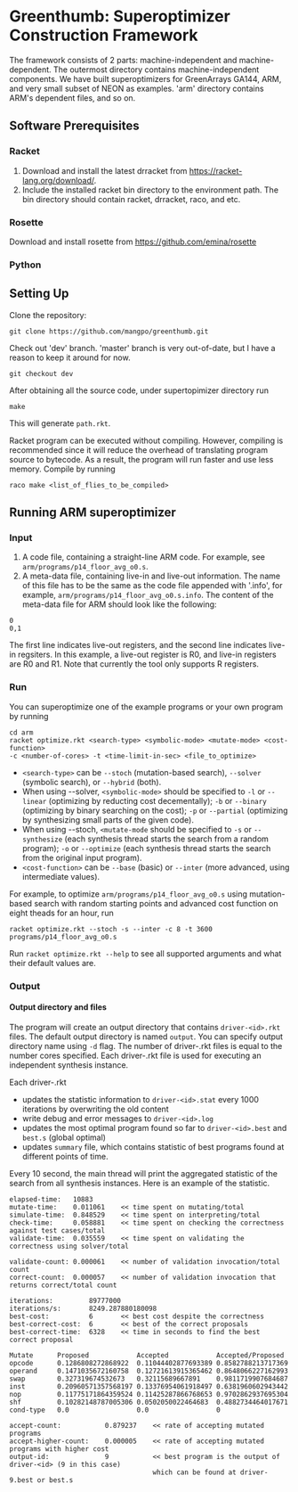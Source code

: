 # Greenthumb: Superoptimizer Construction Framework

The framework consists of 2 parts: machine-independent and machine-dependent. The outermost directory contains machine-independent components. We have built superoptimizers for GreenArrays GA144, ARM, and very small subset of NEON as examples. 'arm' directory contains ARM's dependent files, and so on.

## Software Prerequisites
### Racket
1. Download and install the latest drracket from https://racket-lang.org/download/.
2. Include the installed racket bin directory to the environment path. The bin directory should contain racket, drracket, raco, and etc.

### Rosette
Download and install rosette from https://github.com/emina/rosette

### Python

## Setting Up
Clone the repository: 
```
git clone https://github.com/mangpo/greenthumb.git
```

Check out 'dev' branch. 'master' branch is very out-of-date, but I have a reason to keep it around for now.
```
git checkout dev
```

After obtaining all the source code, under supertopimizer directory run 
```
make
```

This will generate `path.rkt`.

Racket program can be executed without compiling. However, compiling is recommended since it will reduce the overhead of translating program source to bytecode. As a result, the program will run faster and use less memory. Compile  by running
```
raco make <list_of_flies_to_be_compiled>
```

## Running ARM superoptimizer

### Input
1. A code file, containing a straight-line ARM code. For example, see `arm/programs/p14_floor_avg_o0.s`.
2. A meta-data file, containing live-in and live-out information. The name of this file has to be the same as the code file appended with '.info', for example, `arm/programs/p14_floor_avg_o0.s.info`. The content of the meta-data file for ARM should look like the following:
```
0
0,1
```
The first line indicates live-out registers, and the second line indicates live-in regsiters. In this example, a live-out register is R0, and live-in registers are R0 and R1. Note that currently the tool only supports R registers.

### Run

You can superoptimize one of the example programs or your own program by running
```
cd arm
racket optimize.rkt <search-type> <symbolic-mode> <mutate-mode> <cost-function> 
-c <number-of-cores> -t <time-limit-in-sec> <file_to_optimize>
```

- `<search-type>` can be `--stoch` (mutation-based search), `--solver` (symbolic search), or `--hybrid` (both).
- When using --solver, `<symbolic-mode>` should be specified to `-l` or `--linear` (optimizing by reducting cost decementally); `-b` or `--binary` (optimizing by binary searching on the cost); `-p` or `--partial` (optimizing by synthesizing small parts of the given code).
- When using --stoch, `<mutate-mode` should be specified to `-s` or `--synthesize` (each synthesis thread starts the search from a random program); `-o` or `--optimize` (each synthesis thread starts the search from the original input program).
- `<cost-function>` can be `--base` (basic) or `--inter` (more advanced, using intermediate values).

For example, to optimize `arm/programs/p14_floor_avg_o0.s` using mutation-based search with random starting points and advanced cost function on eight theads for an hour, run

```
racket optimize.rkt --stoch -s --inter -c 8 -t 3600 programs/p14_floor_avg_o0.s
```

Run `racket optimize.rkt --help` to see all supported arguments and what their default values are.

### Output
#### Output directory and files
The program will create an output directory that contains `driver-<id>.rkt` files. The default output directory is named `output`. You can specify output directory name using `-d` flag. The number of driver-<id>.rkt files is equal to the number cores specified. Each driver-<id>.rkt file is used for executing an independent synthesis instance. 

Each driver-<id>.rkt 
- updates the statistic information to `driver-<id>.stat` every 1000 iterations by overwriting the old content
- write debug and error messages to `driver-<id>.log` 
- updates the most optimal program found so far to `driver-<id>.best` and `best.s` (global optimal)
- updates `summary` file, which contains statistic of best programs found at different points of time.

Every 10 second, the main thread will print the aggregated statistic of the search from all synthesis instances. Here is an example of the statistic.
```
elapsed-time:   10883
mutate-time:    0.011061	<< time spent on mutating/total
simulate-time:  0.848529	<< time spent on interpreting/total
check-time:     0.058881	<< time spent on checking the correctness against test cases/total
validate-time:  0.035559	<< time spent on validating the correctness using solver/total

validate-count: 0.000061	<< number of validation invocation/total count
correct-count:  0.000057	<< number of validation invocation that returns correct/total count

iterations:         89777000
iterations/s:       8249.287880180098
best-cost:          6       << best cost despite the correctness
best-correct-cost:  6       << best of the correct proposals
best-correct-time:  6328    << time in seconds to find the best correct proposal

Mutate      Proposed            Accepted            Accepted/Proposed
opcode      0.1286808272868922  0.11044402877693389 0.8582788213717369
operand     0.1471035672160758  0.12721613915365462 0.8648066227162993
swap        0.327319674532673   0.32115689667891    0.9811719907684687
inst        0.20960571357568197 0.13376954061918497 0.6381960602943442
nop         0.11775171864359524 0.11425287866768653 0.9702862937695304
shf         0.10282148787005306 0.0502050022464683  0.4882734464017671
cond-type   0.0                 0.0                 0

accept-count:           0.879237    << rate of accepting mutated programs
accept-higher-count:    0.000005    << rate of accepting mutated programs with higher cost
output-id:              9           << best program is the output of driver-<id> (9 in this case)
                                    which can be found at driver-9.best or best.s
```

